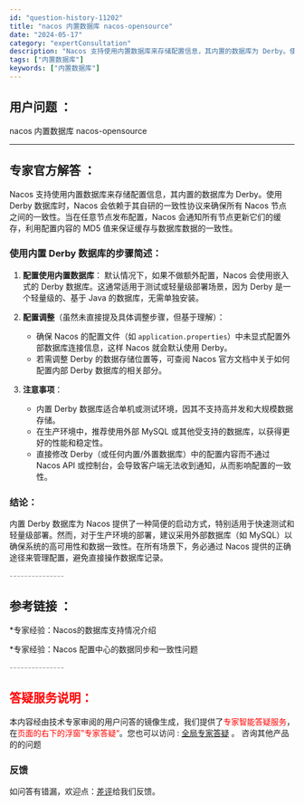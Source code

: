 ```yaml
---
id: "question-history-11202"
title: "nacos 内置数据库 nacos-opensource"
date: "2024-05-17"
category: "expertConsultation"
description: "Nacos 支持使用内置数据库来存储配置信息，其内置的数据库为 Derby。使用 Derby 数据库时，Nacos 会依赖于其自研的一致性协议来确保所有 Nacos 节点之间的一致性。当在任意节点发布配置，Nacos 会通知所有节点更新它们的缓存，利用配置内容的 MD5 值来保证缓存与数据库数据的一"
tags: ["内置数据库"]
keywords: ["内置数据库"]
---
```


## 用户问题 ： 
 nacos 内置数据库 nacos-opensource 

---------------
## 专家官方解答 ：

Nacos 支持使用内置数据库来存储配置信息，其内置的数据库为 Derby。使用 Derby 数据库时，Nacos 会依赖于其自研的一致性协议来确保所有 Nacos 节点之间的一致性。当在任意节点发布配置，Nacos 会通知所有节点更新它们的缓存，利用配置内容的 MD5 值来保证缓存与数据库数据的一致性。

### 使用内置 Derby 数据库的步骤简述：

1. **配置使用内置数据库**：
   默认情况下，如果不做额外配置，Nacos 会使用嵌入式的 Derby 数据库。这通常适用于测试或轻量级部署场景，因为 Derby 是一个轻量级的、基于 Java 的数据库，无需单独安装。

2. **配置调整**（虽然未直接提及具体调整步骤，但基于理解）：
   - 确保 Nacos 的配置文件（如 `application.properties`）中未显式配置外部数据库连接信息，这样 Nacos 就会默认使用 Derby。
   - 若需调整 Derby 的数据存储位置等，可查阅 Nacos 官方文档中关于如何配置内部 Derby 数据库的相关部分。

3. **注意事项**：
   - 内置 Derby 数据库适合单机或测试环境，因其不支持高并发和大规模数据存储。
   - 在生产环境中，推荐使用外部 MySQL 或其他受支持的数据库，以获得更好的性能和稳定性。
   - 直接修改 Derby（或任何内置/外置数据库）中的配置内容而不通过 Nacos API 或控制台，会导致客户端无法收到通知，从而影响配置的一致性。

### 结论：
内置 Derby 数据库为 Nacos 提供了一种简便的启动方式，特别适用于快速测试和轻量级部署。然而，对于生产环境的部署，建议采用外部数据库（如 MySQL）以确保系统的高可用性和数据一致性。在所有场景下，务必通过 Nacos 提供的正确途径来管理配置，避免直接操作数据库记录。


<font color="#949494">---------------</font> 


## 参考链接 ：

*专家经验：Nacos的数据库支持情况介绍 
 
 *专家经验：Nacos 配置中心的数据同步和一致性问题 


 <font color="#949494">---------------</font> 
 


## <font color="#FF0000">答疑服务说明：</font> 

本内容经由技术专家审阅的用户问答的镜像生成，我们提供了<font color="#FF0000">专家智能答疑服务</font>，在<font color="#FF0000">页面的右下的浮窗”专家答疑“</font>。您也可以访问 : [全局专家答疑](https://answer.opensource.alibaba.com/docs/intro) 。 咨询其他产品的的问题

### 反馈
如问答有错漏，欢迎点：[差评](https://ai.nacos.io/user/feedbackByEnhancerGradePOJOID?enhancerGradePOJOId=13741)给我们反馈。
